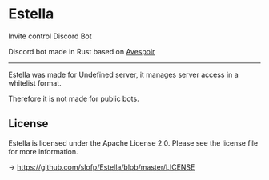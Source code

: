 # Estella

Invite control Discord Bot

Discord bot made in Rust based on [Avespoir](https://github.com/slofp/Avespoir)

***

Estella was made for Undefined server, it manages server access in a whitelist format.

Therefore it is not made for public bots.

## License

Estella is licensed under the Apache License 2.0. Please see the license file for more information.

-> <https://github.com/slofp/Estella/blob/master/LICENSE>
